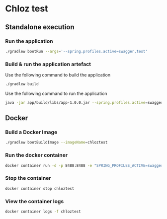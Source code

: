 # Chloz test
## Standalone execution
### Run the application
```bash
./gradlew bootRun --args='--spring.profiles.active=swagger,test'
```
### Build & run the application artefact
Use the following command to build the application
```bash
./gradlew build
```
Use the following command to run the application
```bash
java -jar app/build/libs/app-1.0.0.jar --spring.profiles.active=swagger,test
```
## Docker 
### Build a Docker Image
```bash
./gradlew bootBuildImage --imageName=chloztest
```
### Run the docker container
```bash
docker container run -d -p 8488:8488 -e "SPRING_PROFILES_ACTIVE=swagger,test" --name chloztest -t chloztest
```
### Stop the container
```bash
docker container stop chloztest
```
### View the container logs
```bash
docker container logs -f chloztest
```
